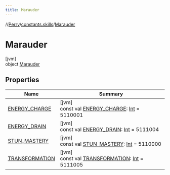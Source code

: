 ```yaml
---
title: Marauder
---
```

//[Perry](../../../index.html)/[constants.skills](../index.html)/[Marauder](index.html)



# Marauder



[jvm]\
object [Marauder](index.html)



## Properties


| Name | Summary |
|---|---|
| [ENERGY_CHARGE](-e-n-e-r-g-y_-c-h-a-r-g-e.html) | [jvm]<br>const val [ENERGY_CHARGE](-e-n-e-r-g-y_-c-h-a-r-g-e.html): [Int](https://kotlinlang.org/api/latest/jvm/stdlib/kotlin/-int/index.html) = 5110001 |
| [ENERGY_DRAIN](-e-n-e-r-g-y_-d-r-a-i-n.html) | [jvm]<br>const val [ENERGY_DRAIN](-e-n-e-r-g-y_-d-r-a-i-n.html): [Int](https://kotlinlang.org/api/latest/jvm/stdlib/kotlin/-int/index.html) = 5111004 |
| [STUN_MASTERY](-s-t-u-n_-m-a-s-t-e-r-y.html) | [jvm]<br>const val [STUN_MASTERY](-s-t-u-n_-m-a-s-t-e-r-y.html): [Int](https://kotlinlang.org/api/latest/jvm/stdlib/kotlin/-int/index.html) = 5110000 |
| [TRANSFORMATION](-t-r-a-n-s-f-o-r-m-a-t-i-o-n.html) | [jvm]<br>const val [TRANSFORMATION](-t-r-a-n-s-f-o-r-m-a-t-i-o-n.html): [Int](https://kotlinlang.org/api/latest/jvm/stdlib/kotlin/-int/index.html) = 5111005 |

